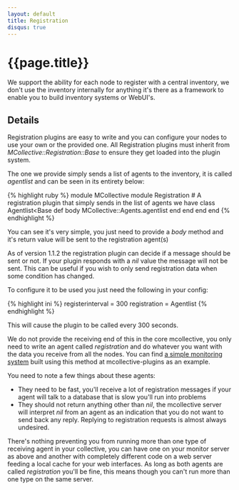 ```yaml
---
layout: default
title: Registration
disqus: true
---
```

[RegistrationMonitor]: http://code.google.com/p/mcollective-plugins/wiki/AgentRegistrationMonitor

# {{page.title}}

We support the ability for each node to register with a central inventory, we don't use the inventory
internally for anything it's there as a framework to enable you to build inventory systems or WebUI's.

## Details

Registration plugins are easy to write and you can configure your nodes to use your own or the provided one.
All Registration plugins must inherit from *MCollective::Registration::Base* to ensure they get loaded into
the plugin system.

The one we provide simply sends a list of agents to the inventory, it is called *agentlist* and can be seen
in its entirety below:

{% highlight ruby %}
module MCollective
    module Registration
        # A registration plugin that simply sends in the list of agents we have
        class Agentlist<Base
            def body
                MCollective::Agents.agentlist
            end
        end
    end
end
{% endhighlight %}

You can see it's very simple, you just need to provide a _body_ method and it's return value will be sent
to the registration agent(s)

As of version 1.1.2 the registration plugin can decide if a message should be sent or not.  If your plugin
responds with a _nil_ value the message will not be sent.  This can be useful if you wish to only send
registration data when some condition has changed.

To configure it to be used you just need the following in your config:

{% highlight ini %}
registerinterval = 300
registration = Agentlist
{% endhighlight %}

This will cause the plugin to be called every 300 seconds.

We do not provide the receiving end of this in the core mcollective, you only need to write an agent called
*registration* and do whatever you want with the data you receive from all the nodes.  You can find
[a simple monitoring system][RegistrationMonitor] built using this method at mcollective-plugins as an example.

You need to note a few things about these agents:

 * They need to be fast, you'll receive a lot of registration messages if your agent will talk to a database that
   is slow you'll run into problems
 * They should not return anything other than *nil*, the mcollective server will interpret *nil* from an agent as
   an indication that you do not want to send back any reply.  Replying to registration requests is almost always undesired.

There's nothing preventing you from running more than one type of receiving agent in your collective, you can have one
on your monitor server as above and another with completely different code on a web server feeding a local cache
for your web interfaces.  As long as both agents are called *registration* you'll be fine, this means though you can't
run more than one type on the same server.
